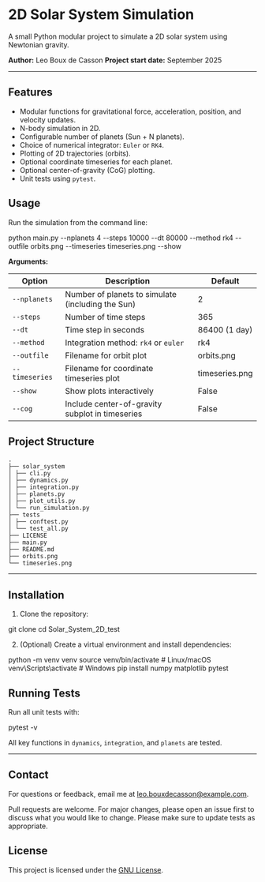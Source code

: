# 2D Solar System Simulation

A small Python modular project to simulate a 2D solar system using Newtonian gravity.

**Author:** Leo Boux de Casson
**Project start date:** September 2025

---

## Features

- Modular functions for gravitational force, acceleration, position, and velocity updates.
- N-body simulation in 2D.
- Configurable number of planets (Sun + N planets).
- Choice of numerical integrator: `Euler` or `RK4`.
- Plotting of 2D trajectories (orbits).
- Optional coordinate timeseries for each planet.
- Optional center-of-gravity (CoG) plotting.
- Unit tests using `pytest`.

## Usage

Run the simulation from the command line:

python main.py --nplanets 4 --steps 10000 --dt 80000 --method rk4 --outfile orbits.png --timeseries timeseries.png --show

**Arguments:**

Option | Description | Default
------ | ----------- | -------
`--nplanets` | Number of planets to simulate (including the Sun) | 2
`--steps` | Number of time steps | 365
`--dt` | Time step in seconds | 86400 (1 day)
`--method` | Integration method: `rk4` or `euler` | rk4
`--outfile` | Filename for orbit plot | orbits.png
`--timeseries` | Filename for coordinate timeseries plot | timeseries.png
`--show` | Show plots interactively | False
`--cog` | Include center-of-gravity subplot in timeseries | False


## Project Structure
```
.
├── solar_system
│ ├── cli.py
│ ├── dynamics.py
│ ├── integration.py
│ ├── planets.py
│ ├── plot_utils.py
│ └── run_simulation.py
├── tests
│ ├── conftest.py
│ └── test_all.py
├── LICENSE
├── main.py
├── README.md
├── orbits.png
└── timeseries.png
```

---

## Installation

1. Clone the repository:

git clone <your-repo-url>
cd Solar_System_2D_test

2. (Optional) Create a virtual environment and install dependencies:

python -m venv venv
source venv/bin/activate  # Linux/macOS
venv\Scripts\activate     # Windows
pip install numpy matplotlib pytest


## Running Tests

Run all unit tests with:

pytest -v

All key functions in `dynamics`, `integration`, and `planets` are tested.

---

## Contact

For questions or feedback, email me at [leo.bouxdecasson@example.com](mailto:leo.bouxdecasson@example.com).

Pull requests are welcome. For major changes, please open an issue first to discuss what you would like to change.
Please make sure to update tests as appropriate.


## License

This project is licensed under the [GNU License](./LICENSE).
